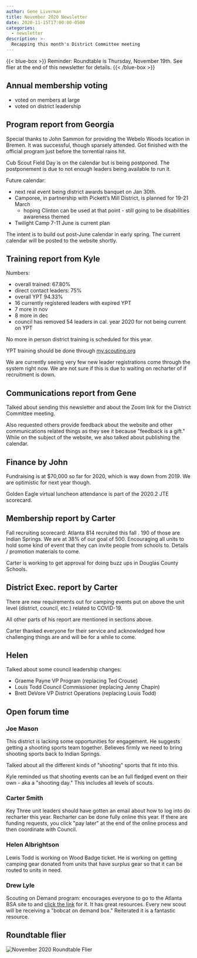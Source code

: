 ```yaml
---
author: Gene Liverman
title: November 2020 Newsletter
date: 2020-11-15T17:00:00-0500
categories:
  - newsletter
description: >-
  Recapping this month's District Committee meeting
---
```


{{< blue-box >}}
Reminder: Roundtable is Thursday, November 19th. See flier at the end of this newsletter for details.
{{< /blue-box >}}

## Annual membership voting

* voted on members at large
* voted on district leadership

## Program report from Georgia

Special thanks to John Sammon for providing the Webelo Woods location in Bremen. It was successful, though sparsely attended. Got finished with the official program just before the torrential rains hit.

Cub Scout Field Day is on the calendar but is being postponed. The postponement is due to not enough leaders being available to run it.

Future calendar:

* next real event being district awards banquet on Jan 30th.
* Camporee, in partnership with Pickett’s Mill District, is planned for 19-21 March
  * hoping Clinton can be used at that point - still going to be disabilities awareness themed
* Twilight Camp 7-11 June is current plan

The intent is to build out post-June calendar in early spring. The current calendar will be posted to the website shortly.

## Training report from Kyle

Numbers:

* overall trained: 67.80%
* direct contact leaders: 75%
* overall YPT 94.33%
* 16 currently registered leaders with expired YPT
* 7 more in nov
* 8 more in dec
* council has removed 54 leaders in cal. year 2020 for not being current on YPT

No more in person district training is scheduled for this year.

YPT training should be done through [my.scouting.org](https://my.scouting.org/)

We are currently seeing very few new leader registrations come through the system right now. We are not sure if this is due to waiting on recharter of if recruitment is down.

## Communications report from Gene

Talked about sending this newsletter and about the Zoom link for the District Committee meeting.

Also requested others provide feedback about the website and other communications related things as they see it because "feedback is a gift." While on the subject of the website, we also talked about publishing the calendar.

## Finance by John

Fundraising is at $70,000 so far for 2020, which is way down from 2019. We are optimistic for next year though.

Golden Eagle virtual luncheon attendance is part of the 2020.2 JTE scorecard.

## Membership report by Carter

Fall recruiting scorecard: Atlanta 814 recruited this fall . 190 of those are Indian Springs. We are at 38% of our goal of 500. Encouraging all units to hold some kind of event that they can invite people from schools to. Details / promotion materials to come.

Carter is working to get approval for doing buzz ups in Douglas County Schools.

## District Exec. report by Carter

There are new requirements out for camping events put on above the unit level (district, council, etc.) related to COVID-19.

All other parts of his report are mentioned in sections above.

Carter thanked everyone for their service and acknowledged how challenging things are and will be for a while to come.

## Helen

Talked about some council leadership changes:

* Graeme Payne VP Program (replacing Ted Crouse)
* Louis Todd Council Commissioner (replacing Jenny Chapin)
* Brett DeVore VP District Operations (replacing Louis Todd)

## Open forum time

### Joe Mason

This district is lacking some opportunities for engagement. He suggests getting a shooting sports team together. Believes firmly we need to bring shooting sports back to Indian Springs.

Talked about all the different kinds of "shooting" sports that fit into this.

Kyle reminded us that shooting events can be an full fledged event on their own - aka a "shooting day." This includes all levels of scouts.

### Carter Smith

Key Three unit leaders should have gotten an email about how to log into do recharter this year. Recharter can be done fully online this year. If there are funding requests, you click "pay later" at the end of the online process and then coordinate with Council.

### Helen Albrightson

Lewis Todd is working on Wood Badge ticket. He is working on getting camping gear donated from units that have surplus gear so that it can be routed to units in need.

### Drew Lyle

Scouting on Demand program: encourages everyone to go to the Atlanta BSA site to and [click the link](https://www.atlantabsa.org/ScoutingOnDemand) for it. It has great resources. Every new scout will be receiving a "bobcat on demand box."  Reiterated it is a fantastic resource.

## Roundtable flier

![November 2020 Roundtable Flier](/uploads/2020-11-Roundtable.jpg)
